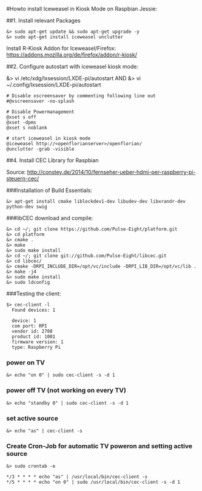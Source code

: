 #Howto install Iceweasel in Kiosk Mode on Raspbian Jessie:

##1. Install relevant Packages

```shell
&> sudo apt-get update && sudo apt-get upgrade -y
&> sudo apt-get install iceweasel unclutter
```

Install R-Kiosk Addon for Iceweasel/Firefox:
https://addons.mozilla.org/de/firefox/addon/r-kiosk/

##2. Configure autostart with iceweasel kiosk mode:

&> vi /etc/xdg/lxsession/LXDE-pi/autostart
AND
&> vi ~/.config/lxsession/LXDE-pi/autostart
```shell
# Disable xscreensaver by commenting following line out
#@xscreensaver -no-splash

# Disable Powermanagement
@xset s off
@xset -dpms
@xset s noblank

# start iceweasel in kiosk mode
@iceweasel http://<openflorianserver>/openflorian/
@unclutter -grab -visible
```

##4. Install CEC Library for Raspbian

Source: <http://constey.de/2014/10/fernseher-ueber-hdmi-per-raspberry-pi-steuern-cec/>

###Installation of Build Essentials:
```shell
&> apt-get install cmake liblockdev1-dev libudev-dev libxrandr-dev python-dev swig
```

###libCEC download and compile:
```shell
&> cd ~/; git clone https://github.com/Pulse-Eight/platform.git
&> cd platform
&> cmake .
&> make
&> sudo make install
&> cd ~/; git clone git://github.com/Pulse-Eight/libcec.git
&> cd libcec/
&> cmake -DRPI_INCLUDE_DIR=/opt/vc/include -DRPI_LIB_DIR=/opt/vc/lib .
&> make -j4
&> sudo make install
&> sudo ldconfig
```

###Testing the client:
```shell
$> cec-client -l
  Found devices: 1

  device: 1
  com port: RPI
  vendor id: 2708
  product id: 1001
  firmware version: 1
  type: Raspberry Pi
```

### power on TV
```shell
&> echo "on 0" | sudo cec-client -s -d 1
```

### power off TV (not working on every TV)
```shell
&> echo "standby 0" | sudo cec-client -s -d 1
```

### set active source
```shell
&> echo "as" | cec-client -s
```

### Create Cron-Job for automatic TV poweron and setting active source

```shell
&> sudo crontab -e

*/3 * * * * echo "as" | /usr/local/bin/cec-client -s
*/5 * * * * echo "on 0" | sudo /usr/local/bin/cec-client -s -d 1
```